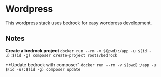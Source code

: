# Wordpress
This wordpress stack uses bedrock for easy wordpress development.


## Notes
**Create a bedrock project**
`docker run --rm -v $(pwd):/app -u $(id -u):$(id -g) composer create-project roots/bedrock`

**Update bedrock with composer"
`docker run --rm -v $(pwd):/app -u $(id -u):$(id -g) composer update`



